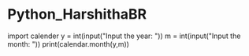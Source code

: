 # Python_HarshithaBR
import calender
y = int(input("Input the year: "))
m = int(input("Input the month: "))
print(calendar.month(y,m))
